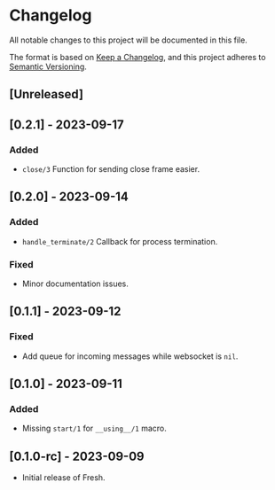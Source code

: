 # Changelog

All notable changes to this project will be documented in this file.

The format is based on [Keep a Changelog](https://keepachangelog.com/en/1.1.0/),
and this project adheres to [Semantic Versioning](https://semver.org/spec/v2.0.0.html).

## [Unreleased]

## [0.2.1] - 2023-09-17

### Added

- `close/3` Function for sending close frame easier.

## [0.2.0] - 2023-09-14

### Added

- `handle_terminate/2` Callback for process termination.

### Fixed

- Minor documentation issues.

## [0.1.1] - 2023-09-12

### Fixed

- Add queue for incoming messages while websocket is `nil`.

## [0.1.0] - 2023-09-11

### Added

- Missing `start/1` for `__using__/1` macro.

## [0.1.0-rc] - 2023-09-09

- Initial release of Fresh.
